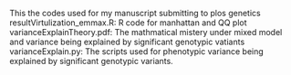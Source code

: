 This the codes used for my manuscript submitting to plos genetics <br />
resultVirtulization_emmax.R: R code for manhattan and QQ plot <br />
varianceExplainTheory.pdf: The mathmatical mistery under mixed model and variance being explained by significant genotypic vatiants <br />
varianceExplain.py: The scripts used for phenotypic variance being explained by significant genotypic variants. <br /> 
